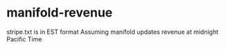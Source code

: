 # manifold-revenue
stripe.txt is in EST format
Assuming manifold updates revenue at midnight Pacific Time
